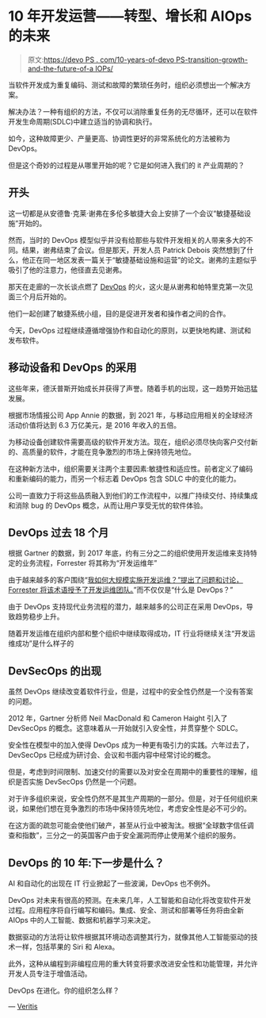 # 10 年开发运营——转型、增长和 AIOps 的未来

> 原文:[https://devo PS . com/10-years-of-devo PS-transition-growth-and-the-future-of-a IOPs/](https://devops.com/10-years-of-devops-transition-growth-and-the-future-of-aiops/)

当软件开发成为重复编码、测试和故障的繁琐任务时，组织必须想出一个解决方案。

解决办法？一种有组织的方法，不仅可以消除重复任务的无尽循环，还可以在软件开发生命周期(SDLC)中建立适当的协调和执行。

如今，这种故障更少、产量更高、协调性更好的非常系统化的方法被称为 DevOps。

但是这个奇妙的过程是从哪里开始的呢？它是如何进入我们的 it 产业周期的？

## **开头**

这一切都是从安德鲁·克莱·谢弗在多伦多敏捷大会上安排了一个会议“敏捷基础设施”开始的。

然而，当时的 DevOps 模型似乎并没有给那些与软件开发相关的人带来多大的不同。结果，谢弗结束了会议。但是那天，开发人员 Patrick Debois 突然想到了什么，他正在同一地区发表一篇关于“敏捷基础设施和运营”的论文。谢弗的主题似乎吸引了他的注意力，他径直去见谢弗。

那天在走廊的一次长谈点燃了 [DevOps](https://www.veritis.com/solutions/devops/) 的火，这火是从谢弗和帕特里克第一次见面三个月后开始的。

他们一起创建了敏捷系统小组，目的是促进开发者和操作者之间的合作。

今天，DevOps 过程继续遵循增强协作和自动化的原则，以更快地构建、测试和发布软件。

## **移动设备和 DevOps 的采用**

这些年来，德沃普斯开始成长并获得了声誉。随着手机的出现，这一趋势开始迅猛发展。

根据市场情报公司 App Annie 的数据，到 2021 年，与移动应用相关的全球经济活动价值将达到 6.3 万亿美元，是 2016 年收入的五倍。

为移动设备创建软件需要高级的软件开发方法。现在，组织必须尽快向客户交付新的、高质量的软件，才能在竞争激烈的市场上保持领先地位。

在这种新方法中，组织需要关注两个主要因素:敏捷性和适应性。前者定义了编码和重新编码的能力，而另一个标志着 DevOps 包含 SDLC 中的变化的能力。

公司一直致力于将这些品质融入到他们的工作流程中，以推广持续交付、持续集成和消除 bug 的 DevOps 概念，从而让用户享受无忧的软件体验。

## **DevOps 过去 18 个月** 

根据 Gartner 的数据，到 2017 年底，约有三分之二的组织使用开发运维来支持特定的业务流程，Forrester 将其称为“开发运维年”

由于越来越多的客户围绕“[我如何大规模实施开发运维？”提出了问题和讨论，Forrester 将该术语授予了开发运维团队。](https://www.veritis.com/solutions/devops/implementation-strategy-tools-collaboration/)”而不仅仅是“什么是 DevOps？”

由于 DevOps 支持现代业务流程的潜力，越来越多的公司正在采用 DevOps，导致趋势稳步上升。

随着开发运维在组织内部和整个组织中继续取得成功，IT 行业将继续关注“开发运维成功”是什么样子的

## **DevSecOps 的出现**

虽然 DevOps 继续改变着软件行业，但是，过程中的安全性仍然是一个没有答案的问题。

2012 年，Gartner 分析师 Neil MacDonald 和 Cameron Haight 引入了 DevSecOps 的概念。这意味着从一开始就引入安全性，并贯穿整个 SDLC。

安全性在模型中的加入使得 DevOps 成为一种更有吸引力的实践。六年过去了，DevSecOps 已经成为研讨会、会议和书面内容中经常讨论的概念。

但是，考虑到时间限制、加速交付的需要以及对安全在周期中的重要性的理解，组织是否实施 DevSecOps 仍然是一个问题。

对于许多组织来说，安全性仍然不是其生产周期的一部分。但是，对于任何组织来说，如果他们想在竞争激烈的市场中保持领先地位，考虑安全性是必不可少的。

在这方面的疏忽可能会使他们破产，甚至从行业中被淘汰。根据“全球数字信任调查和指数”，三分之一的英国客户由于安全漏洞而停止使用某个组织的服务。

## DevOps 的 10 年:下一步是什么？

AI 和自动化的出现在 IT 行业掀起了一些波澜，DevOps 也不例外。

DevOps 对未来有很高的预测。在未来几年，人工智能和自动化将改变软件开发过程。应用程序将自行编写和编码。集成、安全、测试和部署等任务将由全新 AIOps 中的人工智能、数据和机器学习来决定。

数据驱动的方法将让软件根据其环境动态调整其行为，就像其他人工智能驱动的技术一样，包括苹果的 Siri 和 Alexa。

此外，这种从编程到非编程应用的重大转变将要求改进安全性和功能管理，并允许开发人员专注于增值活动。

DevOps 在进化。你的组织怎么样？

— [Veritis](https://devops.com/author/veritisgroup/)